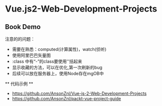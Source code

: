 # Vue.js2-Web-Development-Projects
## Book Demo
注意的的问题：    
- 需要在熟悉：computed(计算属性)，watch(侦听)
- 使用阿里巴巴矢量图
- :class 中有“-”的class要使用''括起来
- 显示收藏的方法，可以在优化,第一次刷新的bug
- 后续可以放在服务器上，使用Node存在mgOB中

** 代码示例 **  
- https://github.com/AnsonZnl/Vue-js-2-Web-Development-Projects
- https://github.com/AnsonZnl/packt-vue-project-guide
